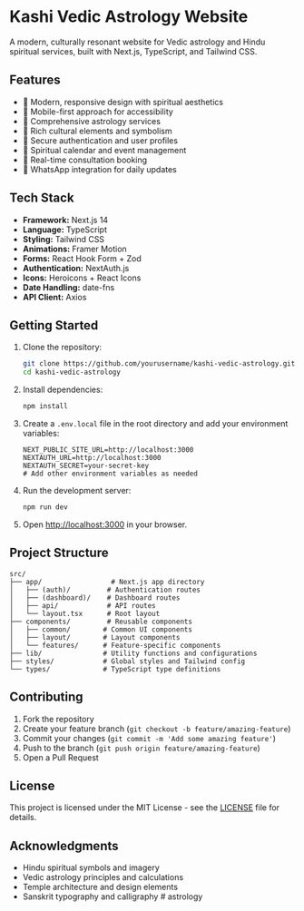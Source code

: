 # Kashi Vedic Astrology Website

A modern, culturally resonant website for Vedic astrology and Hindu spiritual services, built with Next.js, TypeScript, and Tailwind CSS.

## Features

- 🌟 Modern, responsive design with spiritual aesthetics
- 📱 Mobile-first approach for accessibility
- 🔮 Comprehensive astrology services
- 🎨 Rich cultural elements and symbolism
- 🔐 Secure authentication and user profiles
- 📅 Spiritual calendar and event management
- 💬 Real-time consultation booking
- 📱 WhatsApp integration for daily updates

## Tech Stack

- **Framework:** Next.js 14
- **Language:** TypeScript
- **Styling:** Tailwind CSS
- **Animations:** Framer Motion
- **Forms:** React Hook Form + Zod
- **Authentication:** NextAuth.js
- **Icons:** Heroicons + React Icons
- **Date Handling:** date-fns
- **API Client:** Axios

## Getting Started

1. Clone the repository:
   ```bash
   git clone https://github.com/yourusername/kashi-vedic-astrology.git
   cd kashi-vedic-astrology
   ```

2. Install dependencies:
   ```bash
   npm install
   ```

3. Create a `.env.local` file in the root directory and add your environment variables:
   ```env
   NEXT_PUBLIC_SITE_URL=http://localhost:3000
   NEXTAUTH_URL=http://localhost:3000
   NEXTAUTH_SECRET=your-secret-key
   # Add other environment variables as needed
   ```

4. Run the development server:
   ```bash
   npm run dev
   ```

5. Open [http://localhost:3000](http://localhost:3000) in your browser.

## Project Structure

```
src/
├── app/                 # Next.js app directory
│   ├── (auth)/         # Authentication routes
│   ├── (dashboard)/    # Dashboard routes
│   ├── api/            # API routes
│   └── layout.tsx      # Root layout
├── components/         # Reusable components
│   ├── common/        # Common UI components
│   ├── layout/        # Layout components
│   └── features/      # Feature-specific components
├── lib/               # Utility functions and configurations
├── styles/            # Global styles and Tailwind config
└── types/             # TypeScript type definitions
```

## Contributing

1. Fork the repository
2. Create your feature branch (`git checkout -b feature/amazing-feature`)
3. Commit your changes (`git commit -m 'Add some amazing feature'`)
4. Push to the branch (`git push origin feature/amazing-feature`)
5. Open a Pull Request

## License

This project is licensed under the MIT License - see the [LICENSE](LICENSE) file for details.

## Acknowledgments

- Hindu spiritual symbols and imagery
- Vedic astrology principles and calculations
- Temple architecture and design elements
- Sanskrit typography and calligraphy # astrology
